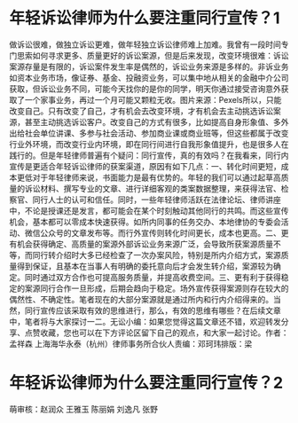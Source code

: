 # 年轻诉讼律师为什么要注重同行宣传？1

做诉讼很难，做独立诉讼更难，做年轻独立诉讼律师难上加难。我曾有一段时间专门思索如何寻求更多、质量更好的诉讼案源，但是后来发现，改变环境很难：诉讼案源存量是有限的，诉讼案件发生率是偶然的，诉讼业务来源是多样的。非诉业务如资本业务市场，像证券、基金、投融资业务，可以集中地从相关的金融中介公司获取，但诉讼业务不同，可能今天找你的是你的同学，明天你通过接受咨询意外获取了一个家事业务，再过一个月可能又颗粒无收。图片来源：Pexels所以，只能改变自己。只有改变了自己，才有机会去改变环境，才有机会去主动挑选诉讼案源，甚至主动挑选诉讼客户。改变自己的方式有很多，比如提高自身形象值、多外出给社会单位讲课、多参与社会活动、参加商业课或商业班等，但这些都属于改变行业外环境，而改变行业内环境，即在同行间进行自我形象值提升，也是很多人在践行的。但是年轻律师普遍有个疑问：同行宣传，真的有效吗？在我看来，同行内宣传是更适合年轻诉讼律师的获案渠道，原因有如下几点：一、转化时间更短，成本更低对于年轻律师来说，书面能力是最有优势的。年轻的我们可以通过起草高质量的诉讼材料、撰写专业的文章、进行详细客观的类案数据整理，来获得法官、检察官、同行人士的认可和信任。同时，一些年轻律师活跃在法律论坛、律师讲座中，不论是授课还是发言，都可能会在某个时刻触动其他同行的共鸣。而这些宣传机会，基本都可以零成本快速获得。如所内同事的任务交办、本地律协的专委会活动、微信公众号的文章发布等。而行外宣传则转化时间更长，成本也更高。二、更有机会获得确定、高质量的案源外部诉讼业务来源广泛，会导致所获案源质量不等，而同行转介绍时大多已经检查了一次办案风险，特别是所内介绍方式，案源质量得到保证，且基本在当事人有明确的委托意向后才会发生转介绍，案源较为确定。同时通过双方合作也可提高服务质量，并提高收费空间。三、更有利于获得稳定的案源同行合作一旦形成，后期会趋向于稳定。场外宣传获得案源则存在较大的偶然性、不确定性。笔者现在的大部分案源就是通过所内和行内介绍得来的。当然，同行宣传应该采取有效的思维进行，那么，有效的思维有哪些？在后续文章中，笔者将与大家探讨一二。无讼小编：如果您觉得这篇文章还不错，欢迎转发分享、点赞收藏，您也可以在下方评论区留下自己的观点，和大家一起讨论。作者：孟祥森 上海海华永泰（杭州）律师事务所合伙人责编：邓珂玮排版：梁

# 年轻诉讼律师为什么要注重同行宣传？2

萌审核：赵润众 王雅玉 陈丽娟 刘逸凡 张野

